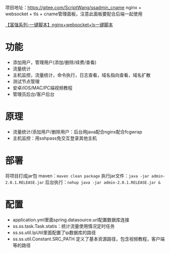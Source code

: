 项目地址：https://gitee.com/ScriptWang/ssadmin_cname
nginx + websocket + tls + cname管理面板，注意此面板要配合后端一起使用

[【富强系列-一键脚本】nginx+websocket+ls一键脚本](【富强系列-一键脚本】nginx+websocket+ls一键脚本.md)

# 功能
- 添加用户，管理用户(添加/删除/续费/查看)
- 流量统计
- 主机监控，流量统计，命令执行，日志查看，域名指向查看，域名扩散
- 测试节点管理
- 安卓/IOS/MAC/PC端视频教程
- 管理员后台/客户后台


# 原理
- 流量统计/添加用户/删除用户：后台用java配合nginx配合fcgwrap
- 主机监控：用sshpass免交互登录其他主机


# 部署
将项目打成jar包
maven：```maven clean package```
执行jar文件：```java -jar admin-2.0.1.RELEASE.jar```
后台执行：```nohup java -jar admin-2.0.1.RELEASE.jar &```


# 配置
- application.yml里面spring.datasource.url配置数据库连接
- ss.ss.task.Task.statis：统计流量使用情况定时任务
- ss.ss.util.IpUtil里面配置了ip数据库的路径
- ss.ss.util.Constant.SRC_PATH 定义了基本资源路径，包含视频教程，客户端等的路径

